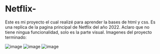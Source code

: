 # Netflix-
Este es mi proyecto el cual realizé para aprender la bases de html y css. Es una replica de la pagina principal de Netflix del año 2022. Aclaro que no tiene ningua funcionalidad, solo es la parte visual.
Imagenes del proyecto terminado:

![image](https://user-images.githubusercontent.com/92240740/174181765-9f37818e-e48b-4451-a258-77d39aeaefa1.png)
![image](https://user-images.githubusercontent.com/92240740/174184742-36c2d01e-93e1-4bb3-b7d2-bc94d9de06cc.png)
![image](https://user-images.githubusercontent.com/92240740/174185000-d732bf3c-af25-4e5c-8dd7-0c02d8d5abcb.png)




